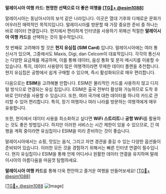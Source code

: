 **말레이시아 여행 카드: 현명한 선택으로 더 좋은 여행을 [[TG💪+ @esim1088](https://t.me/s/esim1088)]**

말레이시아는 동남아시아의 보석 같은 나라입니다. 이곳은 열대 기후와 다채로운 문화가 어우러진 매력적인 목적지입니다. 말레이시아를 방문할 때 가장 중요한 준비 중 하나는 바로 데이터 연결입니다. 현지에서 편리하게 인터넷을 사용하기 위해선 적절한 **말레이시아 여행 카드**를 선택하는 것이 필수적입니다.

첫 번째로 고려해야 할 것은 **현지 유심칩 (SIM Card)** 입니다. 말레이시아에는 여러 통신사가 있으며, 그중에서도 Maxis, Digi, dan Celcom이 대표적입니다. 각각의 통신사는 다양한 요금제를 제공하며, 이를 통해 데이터, 음성 통화 및 문자 메시지를 이용할 수 있습니다. 특히, 데이터 사용량이 많은 여행객이라면 무제한 데이터 플랜을 추천합니다. 현지 유심칩은 공항에서 쉽게 구매할 수 있으며, 즉시 활성화되므로 매우 편리합니다.

다음으로는 **ESIM**을 고려해볼 만합니다. ESIM은 물리적인 카드를 사용하지 않고 디지털 방식으로 연결되는 유심 칩입니다. ESIM은 출국 전부터 활성화 가능하므로 도착 후 바로 인터넷을 사용할 수 있습니다. 또한, 여러 국가에 대한 데이터를 하나의 카드로 관리할 수 있어 편리합니다. 특히, 장기 여행자나 여러 나라를 방문하는 여행객에게 매우 유용합니다.

또한, 현지에서 데이터 사용을 최소화하고 싶다면 **WiFi 스트리트**나 **공항 WiFi**를 활용하는 것도 좋은 방법입니다. 하지만 이러한 서비스는 시간 제한이 있을 수 있으므로, 긴 여행을 계획 중이라면 유심칩이나 ESIM을 미리 준비하는 것이 좋습니다.

말레이시아에서는 쇼핑, 맛있는 음식, 그리고 자연 경관을 즐길 수 있는 다양한 옵션들이 준비되어 있습니다. 이러한 모든 것을 경험하기 위해서는 빠른 인터넷 연결이 필수입니다. 현지 유심칩이나 ESIM을 통해 언제 어디서나 원활한 데이터 연결을 유지하며 말레이시아의 아름다움을 마음껏 탐험하세요.

**말레이시아 여행 카드**를 통해 더욱 편안하고 즐거운 여행을 만들어보세요! [[TG💪+ @esim1088](https://t.me/s/esim1088)]

[[TG💪+ @esim1088](https://t.me/s/esim1088) ![Image](https://i.postimg.cc/Y0z9fWf4/image.png)]